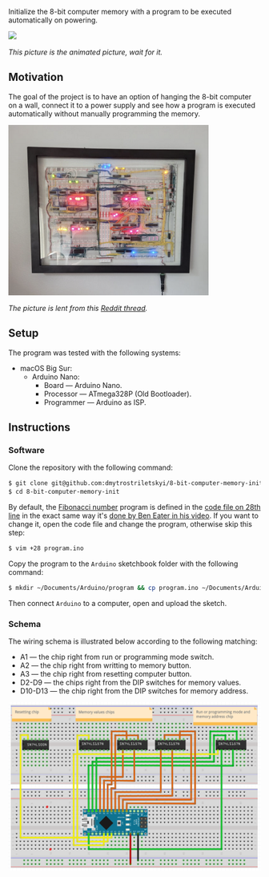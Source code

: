 Initialize the 8-bit computer memory with a program to be executed automatically on powering.

![](/assets/execution-on-powering.gif)

*This picture is the animated picture, wait for it.*

## Motivation

The goal of the project is to have an option of hanging the 8-bit computer on a wall, connect it to a power supply and
see how a program is executed automatically without manually programming the memory.

<img src="/assets/computer-on-a-wall.png" width="400" height="340">

*The picture is lent from this [Reddit thread](https://www.reddit.com/r/beneater/comments/k7yjz6/8bit_build_done_and_hung/).*

## Setup

The program was tested with the following systems:

* macOS Big Sur:
  * Arduino Nano:
    * Board — Arduino Nano.
    * Processor — ATmega328P (Old Bootloader).
    * Programmer — Arduino as ISP.

## Instructions

### Software

Clone the repository with the following command:

```bash
$ git clone git@github.com:dmytrostriletskyi/8-bit-computer-memory-init.git
$ cd 8-bit-computer-memory-init
```

By default, the [Fibonacci number](https://en.wikipedia.org/wiki/Fibonacci_number) program is defined in the 
[code file on 28th line](https://github.com/dmytrostriletskyi/8-bit-computer-memory-init/blob/main/program.ino#L28)
in the exact same way it's [done by Ben Eater in his video](https://youtu.be/a73ZXDJtU48?t=263). If you want to change
it, open the code file and change the program, otherwise skip this step:

```bash
$ vim +28 program.ino
```

Copy the program to the `Arduino` sketchbook folder with the following command:

```bash
$ mkdir ~/Documents/Arduino/program && cp program.ino ~/Documents/Arduino/program
```

Then connect `Arduino` to a computer, open and upload the sketch.

### Schema

The wiring schema is illustrated below according to the following matching:

* A1 — the chip right from run or programming mode switch.
* A2 — the chip right from writting to memory button.
* A3 — the chip right from resetting computer button.
* D2-D9 — the chips right from the DIP switches for memory values.
* D10-D13 — the chip right from the DIP switches for memory address.

![](/assets/schema.png)
